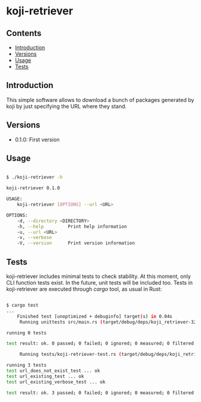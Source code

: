 # koji-retriever

## Contents

- [Introduction](#introduction)
- [Versions](#versions)
- [Usage](#usage)
- [Tests](#tests)

## Introduction

This simple software allows to download a bunch of packages
generated by koji by just specifying the URL where they stand.

## Versions

- 0.1.0:  First version

## Usage

```bash

$ ./koji-retriever -h

koji-retriever 0.1.0

USAGE:
    koji-retriever [OPTIONS] --url <URL>

OPTIONS:
    -d, --directory <DIRECTORY>
    -h, --help         Print help information
    -u, --url <URL>
    -v, --verbose
    -V, --version      Print version information
```

## Tests

koji-retriever includes minimal tests to check stability.
At this moment, only CLI function tests exist.
In the future, unit tests will be included too.
Tests in koji-retriever are executed through *cargo* tool, as usual in Rust:

```bash

$ cargo test
...
    Finished test [unoptimized + debuginfo] target(s) in 0.04s
     Running unittests src/main.rs (target/debug/deps/koji_retriever-3200482699bbff1f)

running 0 tests

test result: ok. 0 passed; 0 failed; 0 ignored; 0 measured; 0 filtered out; finished in 0.00s

     Running tests/koji-retriever-test.rs (target/debug/deps/koji_retriever_test-6e4a176e5c788312)

running 3 tests
test url_does_not_exist_test ... ok
test url_existing_test ... ok
test url_existing_verbose_test ... ok

test result: ok. 3 passed; 0 failed; 0 ignored; 0 measured; 0 filtered out; finished in 3.98s
```
